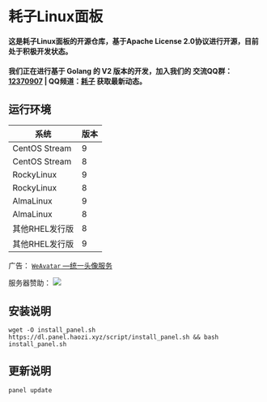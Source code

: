 耗子Linux面板
===============

#### 这是耗子Linux面板的开源仓库，基于Apache License 2.0协议进行开源，目前处于积极开发状态。

#### 我们正在进行基于 Golang 的 V2 版本的开发，加入我们的 交流QQ群：[12370907](https://jq.qq.com/?_wv=1027&k=I1oJKSTH) | QQ频道：[耗子](https://pd.qq.com/s/fyol46wfy) 获取最新动态。

## 运行环境

| 系统            | 版本  |
|---------------|-----|
| CentOS Stream | 9   |
| CentOS Stream | 8   |
| RockyLinux    | 9   |
| RockyLinux    | 8   |
| AlmaLinux     | 9   |
| AlmaLinux     | 8   |
| 其他RHEL发行版     | 8   |
| 其他RHEL发行版     | 9   |

广告： [`WeAvatar` —统一头像服务](https://weavatar.com)

服务器赞助：
[![](https://img-cdn.haozi.xyz/2022/12/09/54a1b368700423a992789eca4af8b7e2.jpg)](http://www.ddunyun.com/aff/PNYAXMKI)
## 安装说明

```shell
wget -O install_panel.sh https://dl.panel.haozi.xyz/script/install_panel.sh && bash install_panel.sh
```

## 更新说明

```shell
panel update
```
